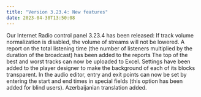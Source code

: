 ```yaml
---
title: "Version 3.23.4: New features"
date: 2023-04-30T13:50:08
---
```


Our Internet Radio control panel 3.23.4 has been released: If track volume normalization is disabled, the volume of streams will not be lowered. A report on the total listening time (the number of listeners multiplied by the duration of the broadcast) has been added to the reports The top of the best and worst tracks can now be uploaded to Excel. Settings have been added to the player designer to make the background of each of its blocks transparent. In the audio editor, entry and exit points can now be set by entering the start and end times in special fields (this option has been added for blind users). Azerbaijanian translation added.